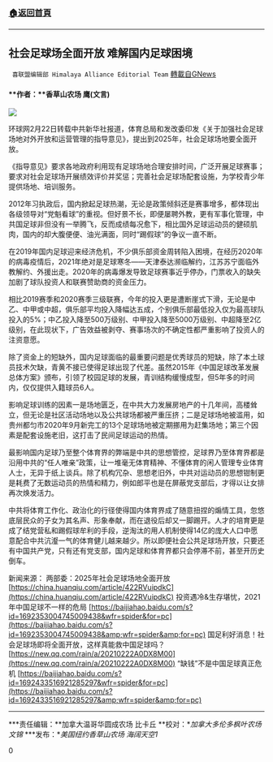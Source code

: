 ###  [:house:返回首頁](https://github.com/ourhimalayas/txt)
---

## 社会足球场全面开放 难解国内足球困境
` 喜联盟编辑部 Himalaya Alliance Editorial Team` [轉載自GNews](https://gnews.org/zh-hans/927868/)

#### **作者：**香草山农场  鹰(文言)

![]()![](https://gnews.org/wp-content/uploads/2021/02/2-5-12.png)

环球网2月22日转载中共新华社报道，体育总局和发改委印发《关于加强社会足球场地对外开放和运营管理的指导意见》，提出到2025年，社会足球场地要全面开放。

《指导意见》要求各地政府利用现有足球场地合理安排时间，广泛开展足球赛事；要求对社会足球场开展绩效评价并奖惩；完善社会足球场配套设施，为学校青少年提供场地、培训服务。

2012年习执政后，国内掀起足球热潮，无论是政策倾斜还是赛事增多，都体现出各级领导对“党魁看球”的重视。但好景不长，即便屡聘外教，更有军事化管理，中共国足球非但没有一举腾飞，反而成绩每况愈下，相比国外足球运动员的健硕肌肉，国内的却大腹便便、油光满面，同时“踢假球”的争议一直不断。

在2019年国内足球迎来经济危机，不少俱乐部资金周转陷入困境，在经历2020年的病毒疫情后，2021年绝对是足球寒冬——天津泰达濒临解约，江苏苏宁面临外教解约、外援出走。2020年的病毒爆发导致足球赛事近乎停办，门票收入的缺失加剧了球队投资人和联赛赞助商的资金压力。

相比2019赛季和2020赛季三级联赛，今年的投入更是遭断崖式下滑，无论是中乙、中甲或中超，俱乐部平均投入降幅达五成，个别俱乐部最低投入仅为最高球队投入的5%；中乙投入降至500万级别、中甲投入降至5000万级别、中超降至2亿级别，在此现状下，广告效益被剥夺、赛事场次的不确定性都严重影响了投资人的注资意愿。

除了资金上的短缺外，国内足球面临的最重要问题是优秀球员的短缺，除了本土球员技术欠缺，青黄不接已使得足球出现了代差。虽然2015年《中国足球改革发展总体方案》颁布，引领了校园足球的发展，青训结构缓慢成型，但5年多的时间内，仅仅提供入籍球员6人。

影响足球训练的因素一是场地匮乏，在中共大力发展房地产的十几年间，高楼耸立，但无论是社区活动场地以及公共球场都被严重压挤；二是足球场地被滥用，如贵州都匀市2020年9月新完工的13个足球场地被定期挪用为赶集场地；第三个因素是配套设施老旧，这打击了民间足球运动的热情。

最影响国内足球乃至整个体育界的弊端是中共的思想管控，足球界乃至体育界都是沿用中共的“任人唯亲”政策，让一堆毫无体育精神、不懂体育的闲人管理专业体育人士，无异于纸上谈兵。除了机构冗杂、思想老旧外，中共对运动员的思想钳制更是耗费了无数运动员的热情和精力，例如郎平也是在屏蔽党支部后，才得以让女排再次焕发活力。

中共将体育工作化、政治化的行径使得国内体育界成了随意扭捏的煽情工具，忽悠底层民众的子女为其名声、形象奉献，而在退役后却又一脚踢开。人才的培育更是成了结党营私和踢假球牟利的手段，逆淘汰的用人机制使得14亿的庞大人口中愿意配合中共沆瀣一气的体育健儿越来越少。所以即便社会公共足球场开放，只要还有中国共产党，只有还有党支部，国内足球和体育界都只会停滞不前，甚至开历史倒车。

新闻来源：
两部委：2025年社会足球场地全面开放
[https://china.huanqiu.com/article/422RVuipdkC](https://china.huanqiu.com/article/422RVuipdkC)
投资遇冷&生存堪忧，2021年中国足球不一样的危局
[https://baijiahao.baidu.com/s?id=1692353004745009438&wfr=spider&for=pc](https://baijiahao.baidu.com/s?id=1692353004745009438&amp;wfr=spider&amp;for=pc)
国足利好消息！社会足球场即将全面开放，这样真能救中国足球吗？
[https://new.qq.com/rain/a/20210222A0DX8M00](https://new.qq.com/rain/a/20210222A0DX8M00)
“缺钱”不是中国足球真正危机
[https://baijiahao.baidu.com/s?id=1692433516921285297&wfr=spider&for=pc](https://baijiahao.baidu.com/s?id=1692433516921285297&amp;wfr=spider&amp;for=pc)

* * *

***责任编辑：**加拿大温哥华圆成农场 比卡丘
**校对：**加拿大多伦多枫叶农场 文锦*
***发布：**美国纽约香草山农场 海阔天空1*

0
